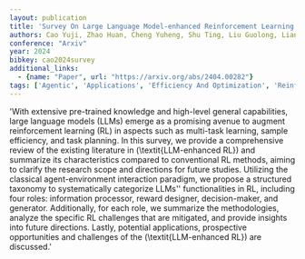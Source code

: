 ```yaml
---
layout: publication
title: 'Survey On Large Language Model-enhanced Reinforcement Learning: Concept, Taxonomy, And Methods'
authors: Cao Yuji, Zhao Huan, Cheng Yuheng, Shu Ting, Liu Guolong, Liang Gaoqi, Zhao Junhua, Li Yun
conference: "Arxiv"
year: 2024
bibkey: cao2024survey
additional_links:
  - {name: "Paper", url: "https://arxiv.org/abs/2404.00282"}
tags: ['Agentic', 'Applications', 'Efficiency And Optimization', 'Reinforcement Learning', 'Survey Paper']
---
```

'With extensive pre-trained knowledge and high-level general capabilities, large language models (LLMs) emerge as a promising avenue to augment reinforcement learning (RL) in aspects such as multi-task learning, sample efficiency, and task planning. In this survey, we provide a comprehensive review of the existing literature in \(\textit{LLM-enhanced RL}\) and summarize its characteristics compared to conventional RL methods, aiming to clarify the research scope and directions for future studies. Utilizing the classical agent-environment interaction paradigm, we propose a structured taxonomy to systematically categorize LLMs'' functionalities in RL, including four roles: information processor, reward designer, decision-maker, and generator. Additionally, for each role, we summarize the methodologies, analyze the specific RL challenges that are mitigated, and provide insights into future directions. Lastly, potential applications, prospective opportunities and challenges of the \(\textit{LLM-enhanced RL}\) are discussed.'
